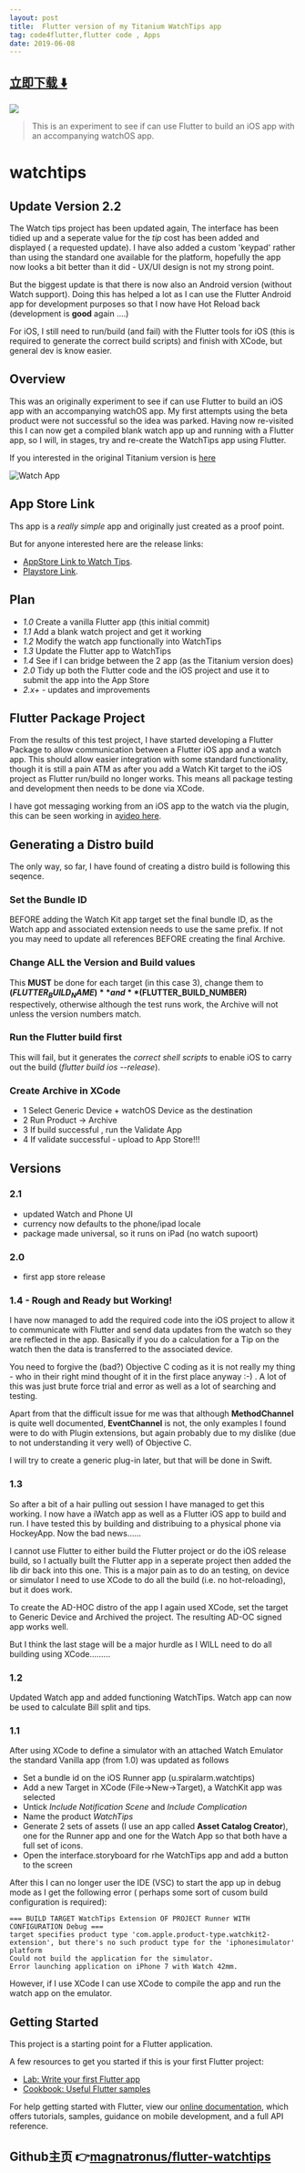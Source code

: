 ```yaml
---
layout: post
title:  Flutter version of my Titanium WatchTips app
tag: code4flutter,flutter code , Apps
date: 2019-06-08
---
```


 


## [立即下载 ️⬇️ ](https://codeload.github.com/magnatronus/flutter-watchtips/zip/master) 


 
![](https://flutterawesome.com/content/images/2019/02/watchtips.png)
 
>
> This is an experiment to see if can use Flutter to build an iOS app with an accompanying watchOS app.
>

 
# watchtips

## Update Version 2.2
The Watch tips project has been updated again, The interface has been tidied up and a seperate value for the *tip* cost has been added and displayed ( a requested update).
I have also added a custom 'keypad' rather than using the standard one available for the platform, hopefully the app now looks a bit better than it did -  UX/UI design is not my strong point. 

But the biggest update is that there is now also an Android version (without Watch support). Doing this has helped a lot as I can use the Flutter Android app for development purposes so that I now have Hot Reload back (development is **good** again ....)

For iOS, I still need to run/build (and fail) with the Flutter tools for iOS (this is required to generate the correct build scripts) and finish with XCode, but general dev is know easier.

## Overview
This was an originally experiment to see if  can use Flutter to build an iOS app with an accompanying watchOS app. My first attempts using the beta product were not successful so the idea was parked. Having now re-visited this I can now get a compiled blank watch app up and running with a Flutter app, so I will, in stages, try and re-create the WatchTips app using Flutter.

If you interested in the original Titanium version is [here](https://github.com/magnatronus/Watch-Tips)


![Watch App](/screenshots/watchtips.png?raw=true "Watch and Phone App")


## App Store Link
Ths app is a *really simple* app and originally just created as a proof point.  

But for anyone interested here are the release links:

- [AppStore Link to Watch Tips](https://itunes.apple.com/us/app/watch-tips/id1205407902).
- [Playstore Link](https://play.google.com/store/apps/details?id=uk.spiralarm.tipcalculator).


## Plan

- *1.0* Create a vanilla Flutter app (this initial commit)
- *1.1* Add a blank watch project and get it working
- *1.2* Modify the watch app functionally into WatchTips
- *1.3* Update the Flutter app to WatchTips
- *1.4* See if I can bridge between the 2 app (as the Titanium version does)
- *2.0* Tidy up both the Flutter code and the iOS project and use it to submit the app into the App Store
- *2.x+* - updates and improvements 


## Flutter Package Project
From the results of this test project, I have started developing a Flutter Package to allow communication between a Flutter iOS app and a watch app. This should allow easier integration with some standard functionality, though it is still a pain ATM as after you add a Watch Kit target to the iOS project as Flutter run/build no longer works. This means all package testing and development then needs to be done via XCode. 

I have got messaging working from an iOS app to the watch via the plugin, this can be seen working in a[video here](https://butterfly-mobile.uk/flutter-and-apple-watch).





## Generating a Distro build
The only way, so far, I have found of creating a distro build is following this seqence.

### Set the Bundle ID
BEFORE adding the Watch Kit app target set the final bundle ID, as the Watch app and associated extension needs to use the same prefix. If not you may need to update all references BEFORE creating the final Archive.

### Change ALL the Version and Build values
This **MUST** be done for each target (in this case 3), change them to **$(FLUTTER_BUILD_NAME)**  and **$(FLUTTER_BUILD_NUMBER)** respectively, otherwise although the test runs work, the Archive will not unless the version numbers match.

### Run the Flutter build first
This will fail, but it generates the *correct shell scripts* to enable iOS to carry out the build (*flutter build ios --release*).

### Create Archive in XCode
- 1 Select Generic Device + watchOS Device as the destination
- 2 Run Product -> Archive
- 3 If build successful , run the Validate App
- 4 If validate successful - upload to App Store!!!



## Versions

### 2.1
- updated Watch and Phone UI
- currency now defaults to the phone/ipad locale
- package made universal, so it runs on iPad (no watch supoort)

### 2.0 
- first app store release

### 1.4 - Rough and Ready but Working!
I have now managed to add the required code into the iOS project to allow it to communicate with Flutter and send data updates from the watch so they are reflected in the app.
Basically if you do a calculation for a Tip on the watch then the data is transferred to the associated device.

You need to forgive the (bad?) Objective C coding as it is not really my thing  - who in their right mind thought of it in the first place anyway :-) . A lot of this was just brute force trial and error as well as a lot of searching and testing. 

Apart from that the difficult issue for me was that although **MethodChannel** is quite well documented, **EventChannel** is not, the only examples I found were to do with Plugin extensions, but again probably due to my dislike (due to not understanding it very well) of Objective C.

I will try to create a generic plug-in later, but that will be done in Swift.


### 1.3
So after a bit of a hair pulling out session I have managed to get this working. I now have a iWatch app as well as a Flutter iOS app to build and run. I have tested this by building and distribuing to a physical phone via HockeyApp. Now the bad news......

I cannot use Flutter to either build the Flutter project or do the iOS release build, so I actually built the Flutter app in a seperate project then added the lib dir back into this one.
This is a major pain as to do an testing, on device or simulator I need to use XCode to do all the build (i.e. no hot-reloading), but it does work.

To create the AD-HOC distro of the app I again used XCode, set the target to Generic Device and Archived the project. The resulting AD-OC signed app works well.

But I think the last stage will be a major hurdle as I WILL need to do all building  using XCode.........


### 1.2
Updated Watch app and added functioning WatchTips. Watch app can now be used to calculate Bill split and tips.

### 1.1
After using XCode to define a simulator with an attached Watch Emulator the standard Vanilla app (from 1.0) was updated as follows

- Set a bundle id on the iOS Runner app (u.spiralarm.watchtips)
- Add a new Target in XCode (File->New->Target), a WatchKit app was selected
- Untick *Include Notification Scene* and *Include Complication*
- Name the product *WatchTips*
- Generate 2 sets of assets (I use an app called **Asset Catalog Creator**), one for the Runner app and one for the Watch App so that both have a full set of icons.
- Open the interface.storyboard for rhe WatchTips app and add a button to the screen

After this I can no longer user the IDE (VSC) to start the app up in debug mode as I get the following error ( perhaps some sort of cusom build configuration is required):

```
=== BUILD TARGET WatchTips Extension OF PROJECT Runner WITH CONFIGURATION Debug ===
target specifies product type 'com.apple.product-type.watchkit2-extension', but there's no such product type for the 'iphonesimulator' platform
Could not build the application for the simulator.
Error launching application on iPhone 7 with Watch 42mm.
```

However, if I use XCode  I can use XCode to compile the app and run the watch app on the emulator.



## Getting Started

This project is a starting point for a Flutter application.

A few resources to get you started if this is your first Flutter project:

- [Lab: Write your first Flutter app](https://flutter.io/docs/get-started/codelab)
- [Cookbook: Useful Flutter samples](https://flutter.io/docs/cookbook)

For help getting started with Flutter, view our 
[online documentation](https://flutter.io/docs), which offers tutorials, 
samples, guidance on mobile development, and a full API reference.

## Github主页 👉[magnatronus/flutter-watchtips](http://github.com/magnatronus/flutter-watchtips)